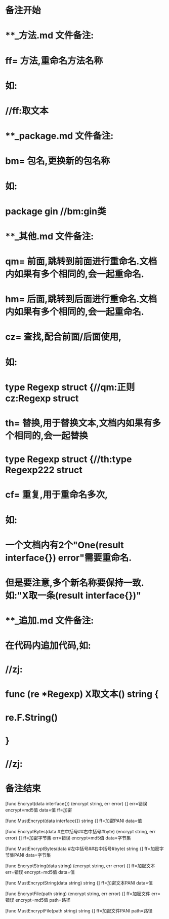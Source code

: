 # 备注开始
# **_方法.md 文件备注:
# ff= 方法,重命名方法名称
# 如:
# //ff:取文本

# **_package.md 文件备注:
# bm= 包名,更换新的包名称 
# 如: 
# package gin //bm:gin类

# **_其他.md 文件备注:
# qm= 前面,跳转到前面进行重命名.文档内如果有多个相同的,会一起重命名.
# hm= 后面,跳转到后面进行重命名.文档内如果有多个相同的,会一起重命名.
# cz= 查找,配合前面/后面使用,
# 如:
# type Regexp struct {//qm:正则 cz:Regexp struct
#
# th= 替换,用于替换文本,文档内如果有多个相同的,会一起替换
# type Regexp struct {//th:type Regexp222 struct
#
# cf= 重复,用于重命名多次,
# 如: 
# 一个文档内有2个"One(result interface{}) error"需要重命名.
# 但是要注意,多个新名称要保持一致. 如:"X取一条(result interface{})"

# **_追加.md 文件备注:
# 在代码内追加代码,如:
# //zj:
# func (re *Regexp) X取文本() string { 
#    re.F.String()
# }
# //zj:
# 备注结束

[func Encrypt(data interface{}) (encrypt string, err error) {]
err=错误
encrypt=md5值
data=值
ff=加密

[func MustEncrypt(data interface{}) string {]
ff=加密PANI
data=值

[func EncryptBytes(data #左中括号##右中括号#byte) (encrypt string, err error) {]
ff=加密字节集
err=错误
encrypt=md5值
data=字节集

[func MustEncryptBytes(data #左中括号##右中括号#byte) string {]
ff=加密字节集PANI
data=字节集

[func EncryptString(data string) (encrypt string, err error) {]
ff=加密文本
err=错误
encrypt=md5值
data=值

[func MustEncryptString(data string) string {]
ff=加密文本PANI
data=值

[func EncryptFile(path string) (encrypt string, err error) {]
ff=加密文件
err=错误
encrypt=md5值
path=路径

[func MustEncryptFile(path string) string {]
ff=加密文件PANI
path=路径
